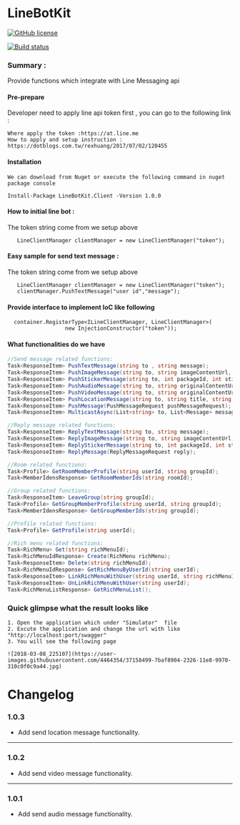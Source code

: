 # LineBotKit

[![GitHub license](https://img.shields.io/badge/license-Apache%202-green.svg)](https://raw.githubusercontent.com/dlemstra/line-bot-sdk-dotnet/master/License.txt)

[![Build status](https://ci.appveyor.com/api/projects/status/gh28puo0n0cv1re3?svg=true)](https://ci.appveyor.com/project/holmes2136/linebotkit)

### Summary :
Provide functions which integrate with Line Messaging api

#### Pre-prepare
Developer need to apply line api token first , you can go to the following link :
```
Where apply the token :https://at.line.me
How to apply and setup instruction : https://dotblogs.com.tw/rexhuang/2017/07/02/120455
```

#### Installation
```
We can download from Nuget or execute the following command in nuget package console

Install-Package LineBotKit.Client -Version 1.0.0

```

#### How to initial line bot :
The token string come from we setup above
```
   LineClientManager clientManager = new LineClientManager("token");
```

#### Easy sample for send text message :
The token string come from we setup above
```
   LineClientManager clientManager = new LineClientManager("token");
   clientManager.PushTextMessage("user id","message");
```

#### Provide interface to implement IoC like following
```
  container.RegisterType<ILineClientManager, LineClientManager>(
                  new InjectionConstructor("token"));
```

#### What functionalities do we have
```cs  
//Send message related functions:
Task<ResponseItem> PushTextMessage(string to , string message);
Task<ResponseItem> PushImageMessage(string to, string imageContentUrl, string imagePreviewUrl);
Task<ResponseItem> PushStickerMessage(string to, int packageId, int stickerId);
Task<ResponseItem> PushAudioMessage(string to, string originalContentUrl, int duration);
Task<ResponseItem> PushVideoMessage(string to, string originalContentUrl, string previewImageUrl);
Task<ResponseItem> PushLocationMessage(string to, string title, string address , decimal latitude , decimal longitude);
Task<ResponseItem> PushMessage(PushMessageRequest pushMessageRequest);
Task<ResponseItem> MulticastAsync(List<string> to, List<Message> messages);

//Reply message related functions:
Task<ResponseItem> ReplyTextMessage(string to, string message);
Task<ResponseItem> ReplyImageMessage(string to, string imageContentUrl, string imagePreviewUrl);
Task<ResponseItem> ReplyStickerMessage(string to, int packageId, int stickerId);
Task<ResponseItem> ReplyMessage(ReplyMessageRequest reply);

//Room related functions:
Task<Profile> GetRoomMemberProfile(string userId, string groupId);
Task<MemberIdensResponse> GetRoomMemberIds(string roomId);

//Group related functions:
Task<ResponseItem> LeaveGroup(string groupId);
Task<Profile> GetGroupMemberProfile(string userId, string groupId);
Task<MemberIdensResponse> GetGroupMemberIds(string groupId);

//Profile related functions:
Task<Profile> GetProfile(string userId);

//Rich menu related functions:
Task<RichMenu> Get(string richMenuId);
Task<RichMenuIdResponse> Create(RichMenu richMenu);
Task<ResponseItem> Delete(string richMenuId);
Task<RichMenuIdResponse> GetRichMenuByUserId(string userId);
Task<ResponseItem> LinkRichMenuWithUser(string userId, string richMenuId);
Task<ResponseItem> UnLinkRichMenuWithUser(string userId);
Task<RichMenuListResponse> GetRichMenuList();

``` 

### Quick glimpse what the result looks like
``` 
1. Open the application which under "Simulator"  file
2. Excute the application and change the url with like "http://localhost:port/swagger"
3. You will see the following page

![2018-03-08_225107](https://user-images.githubusercontent.com/4464354/37158499-7baf8904-2326-11e8-9970-310c0f0c9a44.jpg)

``` 





# Changelog #

### 1.0.3
- Add send location message functionality.
----------
### 1.0.2
- Add send video message functionality.
----------
### 1.0.1
- Add send audio message functionality.



